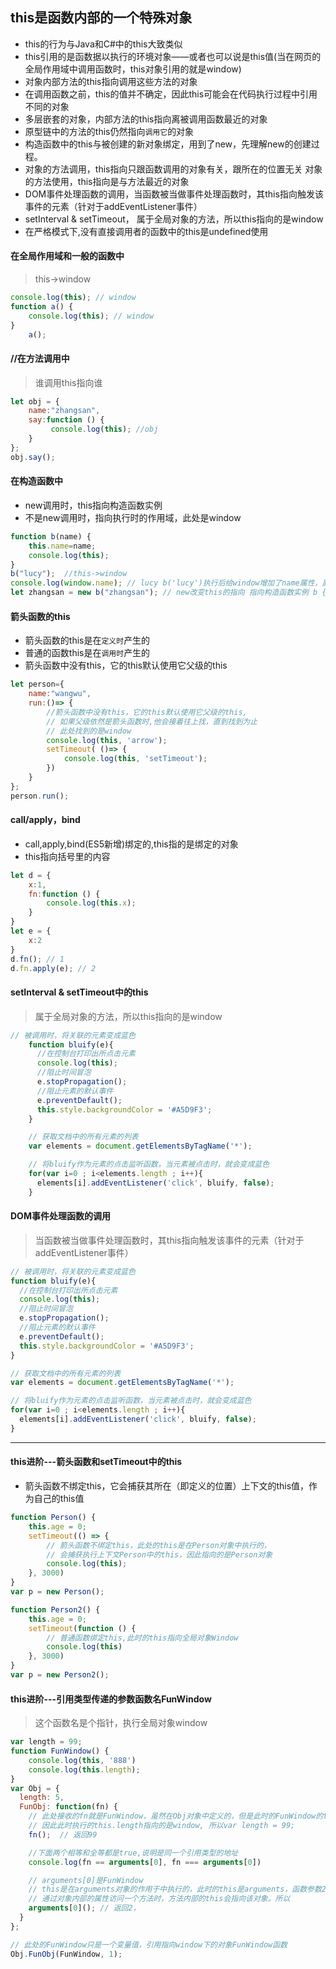 ## this是函数内部的一个特殊对象

- this的行为与Java和C#中的this大致类似
- this引用的是函数据以执行的环境对象——或者也可以说是this值(当在网页的全局作用域中调用函数时，this对象引用的就是window)
- 对象内部方法的this指向调用这些方法的对象
- 在调用函数之前，this的值并不确定，因此this可能会在代码执行过程中引用不同的对象
- 多层嵌套的对象，内部方法的this指向离被调用函数最近的对象
- 原型链中的方法的this仍然指向`调用它`的对象
- 构造函数中的this与被创建的新对象绑定，用到了new，先理解new的创建过程。
- 对象的方法调用，this指向只跟函数调用的对象有关，跟所在的位置无关 对象的方法使用，this指向是与方法最近的对象
- DOM事件处理函数的调用，当函数被当做事件处理函数时，其this指向触发该事件的元素（针对于addEventListener事件）
- setInterval & setTimeout， 属于全局对象的方法，所以this指向的是window
- 在严格模式下,没有直接调用者的函数中的this是undefined使用

#### 在全局作用域和一般的函数中
> this->window
```javascript
console.log(this); // window
function a() {
    console.log(this); // window
}
    a();
```

#### //在方法调用中
> 谁调用this指向谁
```javascript
let obj = {
    name:"zhangsan",
    say:function () {
         console.log(this); //obj
    }
};
obj.say();
```
#### 在构造函数中
- new调用时，this指向构造函数实例
- 不是new调用时，指向执行时的作用域，此处是window
```javascript
function b(name) {
    this.name=name;
    console.log(this);
}
b("lucy");  //this->window
console.log(window.name); // lucy b('lucy')执行后给window增加了name属性，属性值是lucy
let zhangsan = new b("zhangsan"); // new改变this的指向 指向构造函数实例 b {name: "zhangsan"}
```

#### 箭头函数的this
- 箭头函数的this是在`定义时`产生的
- 普通的函数this是在`调用时`产生的
- 箭头函数中没有this，它的this默认使用它父级的this
```javascript
let person={
    name:"wangwu",
    run:()=> {
        //箭头函数中没有this，它的this默认使用它父级的this,
        // 如果父级依然是箭头函数时,他会接着往上找，直到找到为止
        // 此处找到的是window
        console.log(this, 'arrow');
        setTimeout( ()=> {
            console.log(this, 'setTimeout');
        })
    }
};
person.run();
```

#### call/apply，bind
- call,apply,bind(ES5新增)绑定的,this指的是绑定的对象
- this指向括号里的内容
```javascript
let d = {
    x:1,
    fn:function () {
        console.log(this.x);
    }
}
let e = {
    x:2
}
d.fn(); // 1
d.fn.apply(e); // 2
```

#### setInterval & setTimeout中的this
> 属于全局对象的方法，所以this指向的是window
```javascript
// 被调用时，将关联的元素变成蓝色
    function bluify(e){
      //在控制台打印出所点击元素
      console.log(this);
      //阻止时间冒泡
      e.stopPropagation();
      //阻止元素的默认事件
      e.preventDefault();
      this.style.backgroundColor = '#A5D9F3';
    }

    // 获取文档中的所有元素的列表
    var elements = document.getElementsByTagName('*');

    // 将bluify作为元素的点击监听函数，当元素被点击时，就会变成蓝色
    for(var i=0 ; i<elements.length ; i++){
      elements[i].addEventListener('click', bluify, false);
    }
```

#### DOM事件处理函数的调用
> 当函数被当做事件处理函数时，其this指向触发该事件的元素（针对于addEventListener事件）
```javascript
// 被调用时，将关联的元素变成蓝色
function bluify(e){
  //在控制台打印出所点击元素
  console.log(this);
  //阻止时间冒泡
  e.stopPropagation();
  //阻止元素的默认事件
  e.preventDefault();
  this.style.backgroundColor = '#A5D9F3';
}

// 获取文档中的所有元素的列表
var elements = document.getElementsByTagName('*');

// 将bluify作为元素的点击监听函数，当元素被点击时，就会变成蓝色
for(var i=0 ; i<elements.length ; i++){
  elements[i].addEventListener('click', bluify, false);
}
```

------

#### this进阶---箭头函数和setTimeout中的this
- 箭头函数不绑定this，它会捕获其所在（即定义的位置）上下文的this值，作为自己的this值
```javascript
function Person() {
    this.age = 0;
    setTimeout(() => {
        // 箭头函数不绑定this，此处的this是在Person对象中执行的，
        // 会捕获执行上下文Person中的this，因此指向的是Person对象
        console.log(this);
    }, 3000)
}
var p = new Person();

function Person2() {
    this.age = 0;
    setTimeout(function () {
        // 普通函数绑定this,此时的this指向全局对象Window
        console.log(this)
    }, 3000)
}
var p = new Person2();
```
#### this进阶---引用类型传递的参数函数名FunWindow
> 这个函数名是个指针，执行全局对象window
```javascript
var length = 99;
function FunWindow() {
    console.log(this, '888')
    console.log(this.length);
}
var Obj = {
  length: 5,
  FunObj: function(fn) {
    // 此处接收的fn就是FunWindow，虽然在Obj对象中定义的，但是此时的FunWindow的this早已和window绑定了，
    // 因此此时执行的this.length指向的是window, 所以var length = 99;
    fn();  // 返回99

    //下面两个相等和全等都是true,说明是同一个引用类型的地址
    console.log(fn == arguments[0], fn === arguments[0])

    // arguments[0]是FunWindow
    // this是在arguments对象的作用于中执行的，此时的this是arguments，函数参数2个，长度是2
    // 通过对象内部的属性访问一个方法时，方法内部的this会指向该对象。所以
    arguments[0](); // 返回2，
  }
};

// 此处的FunWindow只是一个变量值，引用指向window下的对象FunWindow函数
Obj.FunObj(FunWindow, 1);
```
